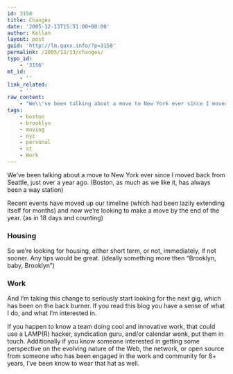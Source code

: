 ```yaml
---
id: 3158
title: Changes
date: '2005-12-13T15:51:00+00:00'
author: Kellan
layout: post
guid: 'http://lm.quxx.info/?p=3158'
permalink: /2005/12/13/changes/
typo_id:
    - '3156'
mt_id:
    - ''
link_related:
    - ''
raw_content:
    - "We\\'ve been talking about a move to New York ever since I moved back from Seattle, just over a year ago. (Boston, as much as we like it, has always been a way station)\r\n\r\nRecent events have moved up our timeline (which had been lazily extending itself for months) and now we\\'re looking to make a move by the end of the year. (as in 18 days and counting)\r\n\r\n### Housing\r\n\r\nSo we\\'re looking for housing, either short term, or not, immediately, if not sooner.  Any tips would be great. (ideally something more then \\\"Brooklyn, baby, Brooklyn\\\")\r\n\r\n### Work\r\n\r\nAnd I\\'m taking this change to seriously start looking for the next gig, which has been on the back burner.  If you read this blog you have a sense of what I do, and what I\\'m interested in.  \r\n\r\nIf you happen to know a team doing cool and innovative work, that could use a LAMP(R) hacker, syndication guru, and/or calendar wonk, put them in touch.   Additionally if you know someone interested in getting some perspective on the evolving nature of the Web, the network, or open source from someone who has been engaged in the work and community for 8+ years, I\\'ve been know to wear that hat as well."
tags:
    - boston
    - brooklyn
    - moving
    - nyc
    - personal
    - st
    - Work
---
```


We’ve been talking about a move to New York ever since I moved back from Seattle, just over a year ago. (Boston, as much as we like it, has always been a way station)

Recent events have moved up our timeline (which had been lazily extending itself for months) and now we’re looking to make a move by the end of the year. (as in 18 days and counting)

### Housing

So we’re looking for housing, either short term, or not, immediately, if not sooner. Any tips would be great. (ideally something more then “Brooklyn, baby, Brooklyn”)

### Work

And I’m taking this change to seriously start looking for the next gig, which has been on the back burner. If you read this blog you have a sense of what I do, and what I’m interested in.

If you happen to know a team doing cool and innovative work, that could use a LAMP(R) hacker, syndication guru, and/or calendar wonk, put them in touch. Additionally if you know someone interested in getting some perspective on the evolving nature of the Web, the network, or open source from someone who has been engaged in the work and community for 8+ years, I’ve been know to wear that hat as well.